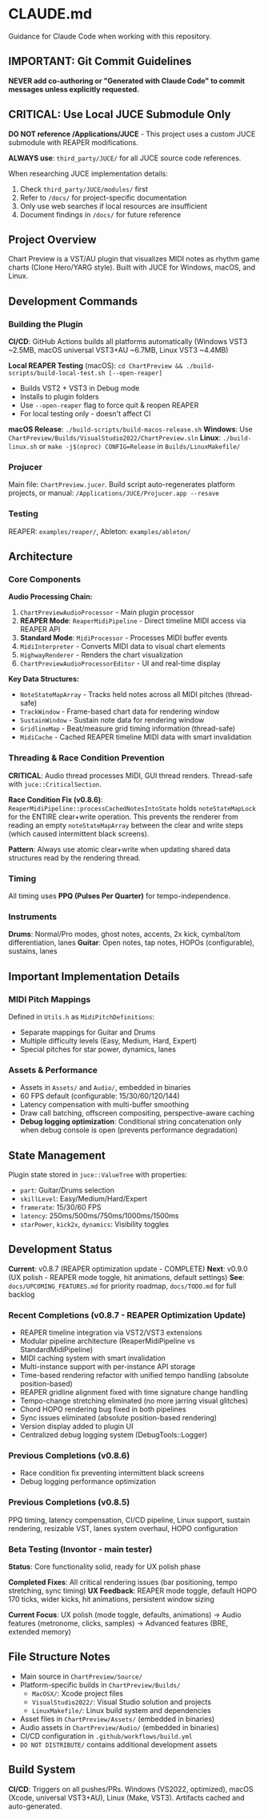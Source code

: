 # CLAUDE.md

Guidance for Claude Code when working with this repository.

## IMPORTANT: Git Commit Guidelines

**NEVER add co-authoring or "Generated with Claude Code" to commit messages unless explicitly requested.**

## CRITICAL: Use Local JUCE Submodule Only

**DO NOT reference /Applications/JUCE** - This project uses a custom JUCE submodule with REAPER modifications.

**ALWAYS use**: `third_party/JUCE/` for all JUCE source code references.

When researching JUCE implementation details:
1. Check `third_party/JUCE/modules/` first
2. Refer to `/docs/` for project-specific documentation
3. Only use web searches if local resources are insufficient
4. Document findings in `/docs/` for future reference

## Project Overview

Chart Preview is a VST/AU plugin that visualizes MIDI notes as rhythm game charts (Clone Hero/YARG style). Built with JUCE for Windows, macOS, and Linux.

## Development Commands

### Building the Plugin

**CI/CD**: GitHub Actions builds all platforms automatically (Windows VST3 ~2.5MB, macOS universal VST3+AU ~6.7MB, Linux VST3 ~4.4MB)

**Local REAPER Testing** (macOS): `cd ChartPreview && ./build-scripts/build-local-test.sh [--open-reaper]`
  - Builds VST2 + VST3 in Debug mode
  - Installs to plugin folders
  - Use `--open-reaper` flag to force quit & reopen REAPER
  - For local testing only - doesn't affect CI

**macOS Release**: `./build-scripts/build-macos-release.sh`
**Windows**: Use `ChartPreview/Builds/VisualStudio2022/ChartPreview.sln`
**Linux**: `./build-linux.sh` or `make -j$(nproc) CONFIG=Release` in `Builds/LinuxMakefile/`

### Projucer
Main file: `ChartPreview.jucer`. Build script auto-regenerates platform projects, or manual: `/Applications/JUCE/Projucer.app --resave`

### Testing
REAPER: `examples/reaper/`, Ableton: `examples/ableton/`

## Architecture

### Core Components

**Audio Processing Chain:**
1. `ChartPreviewAudioProcessor` - Main plugin processor
2. **REAPER Mode**: `ReaperMidiPipeline` - Direct timeline MIDI access via REAPER API
3. **Standard Mode**: `MidiProcessor` - Processes MIDI buffer events
4. `MidiInterpreter` - Converts MIDI data to visual chart elements
5. `HighwayRenderer` - Renders the chart visualization
6. `ChartPreviewAudioProcessorEditor` - UI and real-time display

**Key Data Structures:**
- `NoteStateMapArray` - Tracks held notes across all MIDI pitches (thread-safe)
- `TrackWindow` - Frame-based chart data for rendering window
- `SustainWindow` - Sustain note data for rendering window
- `GridlineMap` - Beat/measure grid timing information (thread-safe)
- `MidiCache` - Cached REAPER timeline MIDI data with smart invalidation

### Threading & Race Condition Prevention
**CRITICAL**: Audio thread processes MIDI, GUI thread renders. Thread-safe with `juce::CriticalSection`.

**Race Condition Fix (v0.8.6)**: `ReaperMidiPipeline::processCachedNotesIntoState` holds `noteStateMapLock` for the ENTIRE clear+write operation. This prevents the renderer from reading an empty `noteStateMapArray` between the clear and write steps (which caused intermittent black screens).

**Pattern**: Always use atomic clear+write when updating shared data structures read by the rendering thread.

### Timing
All timing uses **PPQ (Pulses Per Quarter)** for tempo-independence.

### Instruments
**Drums**: Normal/Pro modes, ghost notes, accents, 2x kick, cymbal/tom differentiation, lanes
**Guitar**: Open notes, tap notes, HOPOs (configurable), sustains, lanes

## Important Implementation Details

### MIDI Pitch Mappings

Defined in `Utils.h` as `MidiPitchDefinitions`:
- Separate mappings for Guitar and Drums
- Multiple difficulty levels (Easy, Medium, Hard, Expert)
- Special pitches for star power, dynamics, lanes

### Assets & Performance
- Assets in `Assets/` and `Audio/`, embedded in binaries
- 60 FPS default (configurable: 15/30/60/120/144)
- Latency compensation with multi-buffer smoothing
- Draw call batching, offscreen compositing, perspective-aware caching
- **Debug logging optimization**: Conditional string concatenation only when debug console is open (prevents performance degradation)

## State Management

Plugin state stored in `juce::ValueTree` with properties:
- `part`: Guitar/Drums selection
- `skillLevel`: Easy/Medium/Hard/Expert
- `framerate`: 15/30/60 FPS
- `latency`: 250ms/500ms/750ms/1000ms/1500ms
- `starPower`, `kick2x`, `dynamics`: Visibility toggles

## Development Status

**Current**: v0.8.7 (REAPER optimization update - COMPLETE)
**Next**: v0.9.0 (UX polish - REAPER mode toggle, hit animations, default settings)
**See**: `docs/UPCOMING_FEATURES.md` for priority roadmap, `docs/TODO.md` for full backlog

### Recent Completions (v0.8.7 - REAPER Optimization Update)
- REAPER timeline integration via VST2/VST3 extensions
- Modular pipeline architecture (ReaperMidiPipeline vs StandardMidiPipeline)
- MIDI caching system with smart invalidation
- Multi-instance support with per-instance API storage
- Time-based rendering refactor with unified tempo handling (absolute position-based)
- REAPER gridline alignment fixed with time signature change handling
- Tempo-change stretching eliminated (no more jarring visual glitches)
- Chord HOPO rendering bug fixed in both pipelines
- Sync issues eliminated (absolute position-based rendering)
- Version display added to plugin UI
- Centralized debug logging system (DebugTools::Logger)

### Previous Completions (v0.8.6)
- Race condition fix preventing intermittent black screens
- Debug logging performance optimization

### Previous Completions (v0.8.5)
PPQ timing, latency compensation, CI/CD pipeline, Linux support, sustain rendering, resizable VST, lanes system overhaul, HOPO configuration

### Beta Testing (Invontor - main tester)
**Status**: Core functionality solid, ready for UX polish phase

**Completed Fixes**: All critical rendering issues (bar positioning, tempo stretching, sync timing)
**UX Feedback**: REAPER mode toggle, default HOPO 170 ticks, wider kicks, hit animations, persistent window sizing

**Current Focus**: UX polish (mode toggle, defaults, animations) → Audio features (metronome, clicks, samples) → Advanced features (BRE, extended memory)

## File Structure Notes

- Main source in `ChartPreview/Source/`
- Platform-specific builds in `ChartPreview/Builds/`
  - `MacOSX/`: Xcode project files
  - `VisualStudio2022/`: Visual Studio solution and projects  
  - `LinuxMakefile/`: Linux build system and dependencies
- Asset files in `ChartPreview/Assets/` (embedded in binaries)
- Audio assets in `ChartPreview/Audio/` (embedded in binaries)
- CI/CD configuration in `.github/workflows/build.yml`
- `DO NOT DISTRIBUTE/` contains additional development assets

## Build System

**CI/CD**: Triggers on all pushes/PRs. Windows (VS2022, optimized), macOS (Xcode, universal VST3+AU), Linux (Make, VST3). Artifacts cached and auto-generated.